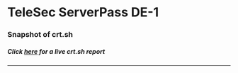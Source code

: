 # TeleSec ServerPass DE-1
### Snapshot of crt.sh
##### Click [here](https://crt.sh/?q=3C80FE6E6A70E12FAE2E7C7B289420F10A69E80DCC88847BB9836FF14A20F872) for a live crt.sh report

---
